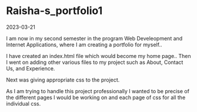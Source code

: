 # Raisha-s_portfolio1
2023-03-21

I am now in my second semester in the program Web Develeopment and Internet Applications, where I am creating a portfolio for myself..

I have created an index.html file which would become my home page.. Then I went on adding other various files to my project such as About, Contact Us, and Experience.

Next was giving appropriate css to the project. 

As I am trying to handle this project professionally I wanted to be precise of the different pages I would be working on and each page of css for all the individual css.

